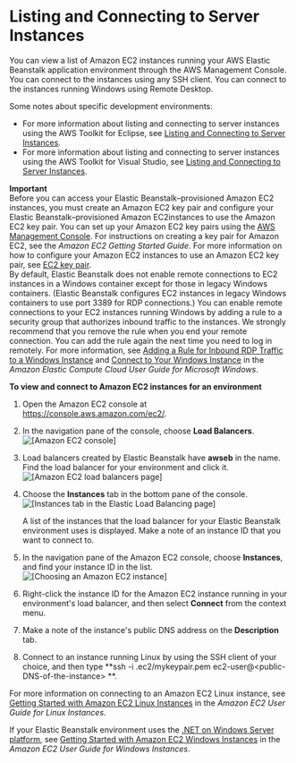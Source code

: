 # Listing and Connecting to Server Instances<a name="using-features.ec2connect"></a>

 You can view a list of Amazon EC2 instances running your AWS Elastic Beanstalk application environment through the AWS Management Console\. You can connect to the instances using any SSH client\. You can connect to the instances running Windows using Remote Desktop\.

Some notes about specific development environments:
+ For more information about listing and connecting to server instances using the AWS Toolkit for Eclipse, see [Listing and Connecting to Server Instances](create_deploy_Java.ec2connect.md)\.
+ For more information about listing and connecting to server instances using the AWS Toolkit for Visual Studio, see [Listing and Connecting to Server Instances](create_deploy_NET.ec2connect.md)\.

**Important**  
Before you can access your Elastic Beanstalk–provisioned Amazon EC2 instances, you must create an Amazon EC2 key pair and configure your Elastic Beanstalk–provisioned Amazon EC2instances to use the Amazon EC2 key pair\. You can set up your Amazon EC2 key pairs using the [AWS Management Console](https://console.aws.amazon.com/)\. For instructions on creating a key pair for Amazon EC2, see the *Amazon EC2 Getting Started Guide*\. For more information on how to configure your Amazon EC2 instances to use an Amazon EC2 key pair, see [EC2 key pair](using-features.managing.security.md#using-features.managing.security.keypair)\.   
By default, Elastic Beanstalk does not enable remote connections to EC2 instances in a Windows container except for those in legacy Windows containers\. \(Elastic Beanstalk configures EC2 instances in legacy Windows containers to use port 3389 for RDP connections\.\) You can enable remote connections to your EC2 instances running Windows by adding a rule to a security group that authorizes inbound traffic to the instances\. We strongly recommend that you remove the rule when you end your remote connection\. You can add the rule again the next time you need to log in remotely\. For more information, see [Adding a Rule for Inbound RDP Traffic to a Windows Instance](https://docs.aws.amazon.com/AWSEC2/latest/WindowsGuide/authorizing-access-to-an-instance.html#authorizing-access-to-an-instance-rdp) and [Connect to Your Windows Instance](https://docs.aws.amazon.com/AWSEC2/latest/WindowsGuide/EC2Win_GetStarted.html#connecting_to_windows_instance) in the *Amazon Elastic Compute Cloud User Guide for Microsoft Windows*\.

**To view and connect to Amazon EC2 instances for an environment**

1. Open the Amazon EC2 console at [https://console\.aws\.amazon\.com/ec2/](https://console.aws.amazon.com/ec2/)\.

1. In the navigation pane of the console, choose **Load Balancers**\.  
![\[Amazon EC2 console\]](http://docs.aws.amazon.com/elasticbeanstalk/latest/dg/images/clearbox-find-lb-01_2.png)

1.  Load balancers created by Elastic Beanstalk have **awseb** in the name\. Find the load balancer for your environment and click it\.   
![\[Amazon EC2 load balancers page\]](http://docs.aws.amazon.com/elasticbeanstalk/latest/dg/images/clearbox-view-ec2-instances.png)

1.  Choose the **Instances** tab in the bottom pane of the console\.   
![\[Instances tab in the Elastic Load Balancing page\]](http://docs.aws.amazon.com/elasticbeanstalk/latest/dg/images/clearbox-view-ec2-instances-1a.png)

    A list of the instances that the load balancer for your Elastic Beanstalk environment uses is displayed\. Make a note of an instance ID that you want to connect to\. 

1. In the navigation pane of the Amazon EC2 console, choose **Instances**, and find your instance ID in the list\.  
![\[Choosing an Amazon EC2 instance\]](http://docs.aws.amazon.com/elasticbeanstalk/latest/dg/images/clearbox-view-ec2-instances-3.png)

1. Right\-click the instance ID for the Amazon EC2 instance running in your environment's load balancer, and then select **Connect** from the context menu\.

1.  Make a note of the instance's public DNS address on the **Description** tab\.

1.  Connect to an instance running Linux by using the SSH client of your choice, and then type **ssh \-i \.ec2/mykeypair\.pem ec2\-user@<public\-DNS\-of\-the\-instance> **\.

For more information on connecting to an Amazon EC2 Linux instance, see [Getting Started with Amazon EC2 Linux Instances](https://docs.aws.amazon.com/AWSEC2/latest/UserGuide/EC2_GetStarted.html) in the *Amazon EC2 User Guide for Linux Instances*\.

If your Elastic Beanstalk environment uses the [\.NET on Windows Server platform](create_deploy_NET.container.console.md), see [Getting Started with Amazon EC2 Windows Instances](https://docs.aws.amazon.com/AWSEC2/latest/WindowsGuide/EC2_GetStarted.html) in the *Amazon EC2 User Guide for Windows Instances*\.